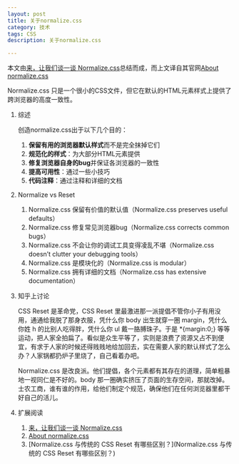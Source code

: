 ```yaml
---
layout: post
title: 关于normalize.css
category: 技术
tags: CSS
description: 关于normalize.css

---
```


本文由[来，让我们谈一谈 Normalize.css](http://jerryzou.com/posts/aboutNormalizeCss/)总结而成，而上文译自其官网[About normalize.css](http://nicolasgallagher.com/about-normalize-css/)


Normalize.css 只是一个很小的CSS文件，但它在默认的HTML元素样式上提供了跨浏览器的高度一致性。

1. 综述

	创造normalize.css出于以下几个目的：
	
	1. **保留有用的浏览器默认样式**而不是完全抹掉它们
	2. **规范化的样式**：为大部分HTML元素提供
	3. **修复浏览器自身的bug**并保证各浏览器的一致性
	4. **提高可用性**：通过一些小技巧
	5. **代码注释**：通过注释和详细的文档
	
2. Normalize vs Reset

	1. Normalize.css 保留有价值的默认值（Normalize.css preserves useful defaults）
	2. Normalize.css 修复常见浏览器bug（Normalize.css corrects common bugs）
	3. Normalize.css 不会让你的调试工具变得凌乱不堪（Normalize.css doesn’t clutter your debugging tools）
	4. Normalize.css 是模块化的（Normalize.css is modular）
	5. Normalize.css 拥有详细的文档（Normalize.css has extensive documentation）
	
3. 知乎上讨论

	CSS Reset 是革命党，CSS Reset 里最激进那一派提倡不管你小子有用没用，通通给我脱了那身衣服，凭什么你 body 出生就穿一圈 margin，凭什么你姓 h 的比别人吃得胖，凭什么你 ul 戴一胳膊珠子。于是 *{margin:0;} 等等运动，把人家全拍扁了。看似是众生平等了，实则是浪费了资源又占不到便宜，有求于人家的时候还得贱贱地给加回去，实在需要人家的默认样式了怎么办？人家锅都扔炉子里烧了，自己看着办吧。

	Normalize.css 是改良派。他们提倡，各个元素都有其存在的道理，简单粗暴地一视同仁是不好的。body 那一圈确实挤压了页面的生存空间，那就改掉。士农工商，谁有谁的作用，给他们制定个规范，确保他们在任何浏览器里都干好自己的活儿。
	
4. 扩展阅读

	1. [来，让我们谈一谈 Normalize.css](http://jerryzou.com/posts/aboutNormalizeCss/)
	2. [About normalize.css](http://nicolasgallagher.com/about-normalize-css/)
	1. [Normalize.css 与传统的 CSS Reset 有哪些区别？](Normalize.css 与传统的 CSS Reset 有哪些区别？)